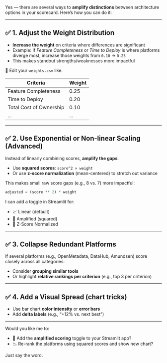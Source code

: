 Yes — there are several ways to **amplify distinctions** between architecture options in your scorecard. Here’s how you can do it:

------

## ✅ 1. **Adjust the Weight Distribution**

- **Increase the weight** on criteria where differences are significant
- Example: If *Feature Completeness* or *Time to Deploy* is where platforms diverge most, increase those weights from `0.10` → `0.25`
- This makes standout strengths/weaknesses more impactful

🔧 Edit your `weights.csv` like:

| Criteria                | Weight |
| ----------------------- | ------ |
| Feature Completeness    | 0.25   |
| Time to Deploy          | 0.20   |
| Total Cost of Ownership | 0.10   |
| ...                     | ...    |

------

## ✅ 2. **Use Exponential or Non-linear Scaling (Advanced)**

Instead of linearly combining scores, **amplify the gaps**:

- Use **squared scores**: `score^2 × weight`
- Or use **z-score normalization** (mean-centered) to stretch out variance

This makes small raw score gaps (e.g., 8 vs. 7) more impactful:

```python
adjusted = (score ** 2) * weight
```

I can add a toggle in Streamlit for:

- 📈 Linear (default)
- 🚀 Amplified (squared)
- 🧪 Z-Score Normalized

------

## ✅ 3. **Collapse Redundant Platforms**

If several platforms (e.g., OpenMetadata, DataHub, Amundsen) score closely across all categories:

- Consider **grouping similar tools**
- Or highlight **relative rankings per criterion** (e.g., top 3 per criterion)

------

## ✅ 4. **Add a Visual Spread (chart tricks)**

- Use bar chart **color intensity** or **error bars**
- Add **delta labels** (e.g., “+12% vs. next best”)

------

Would you like me to:

- 🔧 Add the **amplified scoring** toggle to your Streamlit app?
- 📉 Re-rank the platforms using squared scores and show new chart?

Just say the word.
